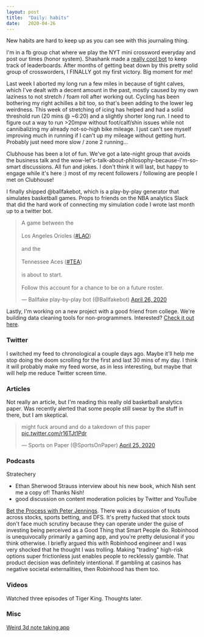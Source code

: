 ```yaml
---
layout: post
title:  "Daily: habits" 
date:   2020-04-26
---
```


New habits are hard to keep up as you can see with this journaling thing.

I'm in a fb group chat where we play the NYT mini crossword everyday and post our times (honor system). Shashank made a [really cool bot](https://github.com/shashankredemption/nytcrosswordbot) to keep track of leaderboards. After months of getting beat down by this pretty solid group of crossworders, I FINALLY got my first victory. Big moment for me!

Last week I aborted my long run a few miles in because of tight calves, which I've dealt with a decent amount in the past, mostly caused by my own laziness to not stretch / foam roll after working out. Cycling has been bothering my right achilles a bit too, so that's been adding to the lower leg weirdness. This week of stretching of icing has helped and had a solid threshold run (20 mins @ ~6:20) and a slightly shorter long run. I need to figure out a way to run >20mpw without foot/calf/shin issues while not cannibalizing my already not-so-high bike mileage. I just can't see myself improving much in running if I can't up my mileage without getting hurt. Probably just need more slow / zone 2 running...

Clubhouse has been a lot of fun. We've got a late-night group that avoids the business talk and the wow-let's-talk-about-philosophy-because-I'm-so-smart discussions. All fun and jokes. I don't think it will last, but happy to engage while it's here :) most of my recent followers / following are people I met on Clubhouse!

I finally shipped @ballfakebot, which is a play-by-play generator that simulates basketball games. Props to friends on the NBA analytics Slack that did the hard work of connecting my simulation code I wrote last month up to a twitter bot. 
<blockquote class="twitter-tweet"><p lang="en" dir="ltr">A game between the<br><br>Los Angeles Orioles (<a href="https://twitter.com/hashtag/LAO?src=hash&amp;ref_src=twsrc%5Etfw">#LAO</a>)<br><br>and the<br><br>Tennessee Aces (<a href="https://twitter.com/hashtag/TEA?src=hash&amp;ref_src=twsrc%5Etfw">#TEA</a>)<br><br>is about to start.<br><br>Follow this account for a chance to be on a future roster.</p>&mdash; Ballfake play-by-play bot (@Ballfakebot) <a href="https://twitter.com/Ballfakebot/status/1254514619898564609?ref_src=twsrc%5Etfw">April 26, 2020</a></blockquote> <script async src="https://platform.twitter.com/widgets.js" charset="utf-8"></script>

Lastly, I'm working on a new project with a good friend from college. We're building data cleaning tools for non-programmers. Interested? [Check it out here](https://www.notion.so/Divinity-Demo-1737387f9b3649be8b1c42fbf0341729).

### Twitter
I switched my feed to chronological a couple days ago. Maybe it'll help me stop doing the doom scrolling for the first and last 30 mins of my day. I think it will probably make my feed worse, as in less interesting, but maybe that will help me reduce Twitter screen time.

### Articles
Not really an article, but I'm reading this really old basketball analytics paper. Was recently alerted that some people still swear by the stuff in there, but I am skeptical.
<blockquote class="twitter-tweet"><p lang="en" dir="ltr">might fuck around and do a takedown of this paper <a href="https://t.co/r16TJt1Pdr">pic.twitter.com/r16TJt1Pdr</a></p>&mdash; Sports on Paper (@SportsOnPaper) <a href="https://twitter.com/SportsOnPaper/status/1253923686442102784?ref_src=twsrc%5Etfw">April 25, 2020</a></blockquote> <script async src="https://platform.twitter.com/widgets.js" charset="utf-8"></script>

### Podcasts
Stratechery
- Ethan Sherwood Strauss interview about his new book, which Nish sent me a copy of! Thanks Nish!
- good discussion on content moderation policies by Twitter and YouTube

[Bet the Process with Peter Jennings](https://overcast.fm/+KeW23cB9M). There was a discussion of touts across stocks, sports betting, and DFS. It's pretty fucked that stock touts don't face much scrutiny because they can operate under the guise of investing being perceived as a Good Thing that Smart People do. Robinhood is unequivocally primarily a gaming app, and you're pretty delusional if you think otherwise. I briefly argued this with Robinhood engineer and I was very shocked that he thought I was trolling. Making "trading" high-risk options super frictionless just enables people to recklessly gamble. That product decision was definitely intentional. If gambling at casinos has negative societal externalities, then Robinhood has them too. 

### Videos
Watched three episodes of Tiger King. Thoughts later.

### Misc
[Weird 3d note taking app](https://www.nototo.app/)
